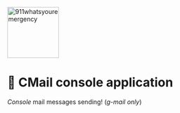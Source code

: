 [<img alt="911whatsyouremergency" src="https://github.com/911whatsyouremergency.png" width="117">](https://github.com/911whatsyouremergency)
# :email: **CMail** console application
*Console* mail messages sending! (*g-mail only*)
